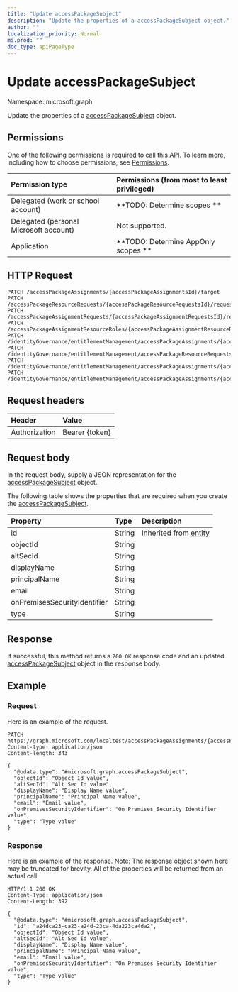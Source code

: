 ```yaml
---
title: "Update accessPackageSubject"
description: "Update the properties of a accessPackageSubject object."
author: ""
localization_priority: Normal
ms.prod: ""
doc_type: apiPageType
---
```


# Update accessPackageSubject

Namespace: microsoft.graph

Update the properties of a [accessPackageSubject](../resources/accesspackagesubject.md) object.

## Permissions
One of the following permissions is required to call this API. To learn more, including how to choose permissions, see [Permissions](/concepts/permissions-reference.md).

|Permission type|Permissions (from most to least privileged)|
|:---|:---|
|Delegated (work or school account)|**TODO: Determine scopes **|
|Delegated (personal Microsoft account)|Not supported.|
|Application|**TODO: Determine AppOnly scopes **|

## HTTP Request
<!-- {
  "blockType": "ignored"
}
-->
``` http
PATCH /accessPackageAssignments/{accessPackageAssignmentsId}/target
PATCH /accessPackageResourceRequests/{accessPackageResourceRequestsId}/requestor
PATCH /accessPackageAssignmentRequests/{accessPackageAssignmentRequestsId}/requestor
PATCH /accessPackageAssignmentResourceRoles/{accessPackageAssignmentResourceRolesId}/accessPackageSubject
PATCH /identityGovernance/entitlementManagement/accessPackageAssignments/{accessPackageAssignmentId}/target
PATCH /identityGovernance/entitlementManagement/accessPackageResourceRequests/{accessPackageResourceRequestId}/requestor
PATCH /identityGovernance/entitlementManagement/accessPackageAssignments/{accessPackageAssignmentId}/accessPackageAssignmentRequests/{accessPackageAssignmentRequestId}/requestor
PATCH /identityGovernance/entitlementManagement/accessPackageAssignments/{accessPackageAssignmentId}/accessPackageAssignmentResourceRoles/{accessPackageAssignmentResourceRoleId}/accessPackageSubject
```

## Request headers
|Header|Value|
|:---|:---|
|Authorization|Bearer {token}|

## Request body
In the request body, supply a JSON representation for the [accessPackageSubject](../resources/accesspackagesubject.md) object.

The following table shows the properties that are required when you create the [accessPackageSubject](../resources/accesspackagesubject.md).

|Property|Type|Description|
|:---|:---|:---|
|id|String| Inherited from [entity](../resources/entity.md)|
|objectId|String||
|altSecId|String||
|displayName|String||
|principalName|String||
|email|String||
|onPremisesSecurityIdentifier|String||
|type|String||



## Response
If successful, this method returns a `200 OK` response code and an updated [accessPackageSubject](../resources/accesspackagesubject.md) object in the response body.

## Example

### Request
Here is an example of the request.
<!-- {
  "blockType": "request",
  "name": "update_accesspackagesubject"
}
-->
``` http
PATCH https://graph.microsoft.com/localtest/accessPackageAssignments/{accessPackageAssignmentsId}/target
Content-type: application/json
Content-length: 343

{
  "@odata.type": "#microsoft.graph.accessPackageSubject",
  "objectId": "Object Id value",
  "altSecId": "Alt Sec Id value",
  "displayName": "Display Name value",
  "principalName": "Principal Name value",
  "email": "Email value",
  "onPremisesSecurityIdentifier": "On Premises Security Identifier value",
  "type": "Type value"
}
```

### Response
Here is an example of the response. Note: The response object shown here may be truncated for brevity. All of the properties will be returned from an actual call.
<!-- {
  "blockType": "response",
  "truncated": true
}
-->
``` http
HTTP/1.1 200 OK
Content-Type: application/json
Content-Length: 392

{
  "@odata.type": "#microsoft.graph.accessPackageSubject",
  "id": "a24dca23-ca23-a24d-23ca-4da223ca4da2",
  "objectId": "Object Id value",
  "altSecId": "Alt Sec Id value",
  "displayName": "Display Name value",
  "principalName": "Principal Name value",
  "email": "Email value",
  "onPremisesSecurityIdentifier": "On Premises Security Identifier value",
  "type": "Type value"
}
```

